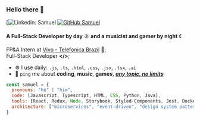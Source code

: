 ### Hello there 👋

[![Linkedin: Samuel](https://img.shields.io/badge/Samuel_Leite-LinkedIn-blue?style=flat-square&logo=Linkedin&logoColor=white&link=https://linkedin.com\in\samuelleitee)
[![GitHub Samuel](https://img.shields.io/github/followers/Samuel?label=follow&style=social)](https://github.com/samuelleitee)

#### A Full-Stack Developer by day ☼ and a musicist and gamer by night ☾

FP&A Intern at [Vivo - Telefonica Brazil](https://vivo.com.br) 💜;<br>
Full-Stack Developer **</>**;<br>

- ⚙️ I use daily: `.js`, `.ts`, `.html`, `.css`, `.jsx`, `.tsx`, `.ai`
- 💬 `ping` me about **coding**, **music**, **games**, <ins>***any topic, no limits***</ins>

```javascript
const samuel = {
  pronouns: "he" | "him",
  code: [Javascript, Typescript, HTML, CSS, Python, Java],
  tools: [React, Redux, Node, Storybook, Styled-Components, Jest, Docker],
  architecture: ["microservices", "event-driven", "design system pattern"],
}
```
